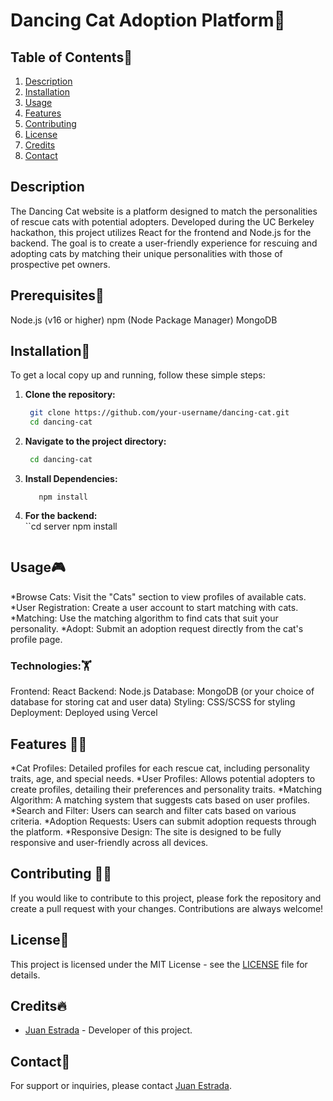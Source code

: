 # Dancing Cat Adoption Platform👾


## Table of Contents🤗
1. [Description](#description)
2. [Installation](#installation)
3. [Usage](#usage)
4. [Features](#features)
5. [Contributing](#contributing)
6. [License](#license)
7. [Credits](#credits)
8. [Contact](#contact)

## Description
The Dancing Cat website is a platform designed to match the personalities of rescue cats with potential adopters. Developed during the UC Berkeley hackathon, this project utilizes React for the frontend and Node.js for the backend. The goal is to create a user-friendly experience for rescuing and adopting cats by matching their unique personalities with those of prospective pet owners.

## Prerequisites🙌

Node.js (v16 or higher)
npm (Node Package Manager)
MongoDB 

## Installation🐢

To get a local copy up and running, follow these simple steps:

1. **Clone the repository:**
    ```bash
     git clone https://github.com/your-username/dancing-cat.git
     cd dancing-cat
    ```

2. **Navigate to the project directory:**
    ```bash
     cd dancing-cat
    ```

3. **Install Dependencies:**
     ```cd client
        npm install
    ```
4. **For the backend:**    
      ``cd server
        npm install
    ```
## Usage🎮

*Browse Cats: Visit the "Cats" section to view profiles of available cats.
*User Registration: Create a user account to start matching with cats.
*Matching: Use the matching algorithm to find cats that suit your personality.
*Adopt: Submit an adoption request directly from the cat's profile page.

### Technologies:🏋️

Frontend: React
Backend: Node.js
Database: MongoDB (or your choice of database for storing cat and user data)
Styling: CSS/SCSS for styling
Deployment: Deployed using Vercel

## Features 🦸‍♂️

*Cat Profiles: Detailed profiles for each rescue cat, including personality traits, age, and special needs.
*User Profiles: Allows potential adopters to create profiles, detailing their preferences and personality traits.
*Matching Algorithm: A matching system that suggests cats based on user profiles.
*Search and Filter: Users can search and filter cats based on various criteria.
*Adoption Requests: Users can submit adoption requests through the platform.
*Responsive Design: The site is designed to be fully responsive and user-friendly across all devices.

## Contributing 🙇‍♂️

If you would like to contribute to this project, please fork the repository and create a pull request with your changes. Contributions are always welcome!

## License📜

This project is licensed under the MIT License - see the [LICENSE](https://choosealicense.com/licenses/mit/) file for details.

## Credits🔥

- [Juan Estrada](https://github.com/jjestrada2) - Developer of this project.

## Contact🦻

For support or inquiries, please contact [Juan Estrada](mailto:juan5801331@gmail.com).

